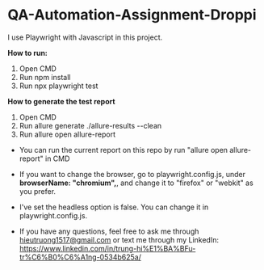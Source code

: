 # QA-Automation-Assignment-Droppi
I use Playwright with Javascript in this project.

**How to run:**
1. Open CMD
2. Run npm install
3. Run npx playwright test

**How to generate the test report**
1. Open CMD
2. Run allure generate ./allure-results --clean
3. Run allure open allure-report
- You can run the current report on this repo by run "allure open allure-report" in CMD
  
- If you want to change the browser, go to playwright.config.js, under **browserName: "chromium",**, and change it to "firefox" or "webkit" as you prefer.
- I've set the headless option is false. You can change it in playwright.config.js.
- If you have any questions, feel free to ask me through hieutruong1517@gmail.com or text me through my LinkedIn: https://www.linkedin.com/in/trung-hi%E1%BA%BFu-tr%C6%B0%C6%A1ng-0534b625a/
